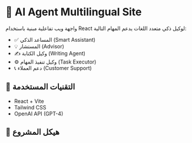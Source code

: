 # 🧠 AI Agent Multilingual Site

واجهة ويب تفاعلية مبنية باستخدام React لوكيل ذكي متعدد اللغات يدعم المهام التالية:

- ✅ المساعد الذكي (Smart Assistant)
- 💡 المستشار (Advisor)
- ✍️ وكيل الكتابة (Writing Agent)
- ⚙️ وكيل تنفيذ المهام (Task Executor)
- 📞 دعم العملاء (Customer Support)

## 🔧 التقنيات المستخدمة

- React + Vite
- Tailwind CSS
- OpenAI API (GPT-4)

## 📁 هيكل المشروع

